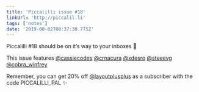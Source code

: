 ```yaml
---
title: 'Piccalilli issue #18'
linkUrl: 'http://piccalil.li'
tags: ['notes'] 
date: '2019-08-02T08:37:30.775Z'
---
```

Piccalilli #18 should be on it’s way to your inboxes 💌

This issue features [@cassiecodes](//twitter.com/cassiecodes) [@crnacura](//twitter.com/crnacura) [@xdesro](//twitter.com/xdesro) [@steeevg](//twitter.com/steeevg) [@cobra_winfrey](//twitter.com/cobra_winfrey)

Remember, you can get 20% off [@layoutplusplus](//twitter.com/layoutplusplus) as a subscriber with the code PICCALILLI_PAL ✨ 